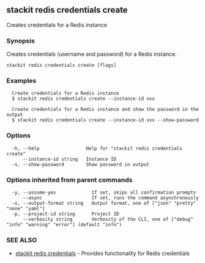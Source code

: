 ## stackit redis credentials create

Creates credentials for a Redis instance

### Synopsis

Creates credentials (username and password) for a Redis instance.

```
stackit redis credentials create [flags]
```

### Examples

```
  Create credentials for a Redis instance
  $ stackit redis credentials create --instance-id xxx

  Create credentials for a Redis instance and show the password in the output
  $ stackit redis credentials create --instance-id xxx --show-password
```

### Options

```
  -h, --help                 Help for "stackit redis credentials create"
      --instance-id string   Instance ID
  -s, --show-password        Show password in output
```

### Options inherited from parent commands

```
  -y, --assume-yes             If set, skips all confirmation prompts
      --async                  If set, runs the command asynchronously
  -o, --output-format string   Output format, one of ["json" "pretty" "none" "yaml"]
  -p, --project-id string      Project ID
      --verbosity string       Verbosity of the CLI, one of ["debug" "info" "warning" "error"] (default "info")
```

### SEE ALSO

* [stackit redis credentials](./stackit_redis_credentials.md)	 - Provides functionality for Redis credentials

